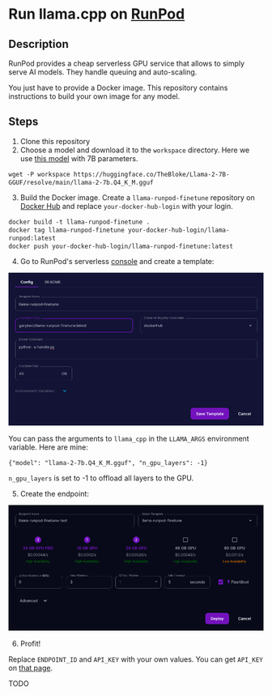 # Run llama.cpp on [RunPod](https://www.runpod.io/serverless-gpu)


## Description

RunPod provides a cheap serverless GPU service that allows to simply serve AI models. They handle queuing and auto-scaling.

You just have to provide a Docker image. This repository contains instructions to build your own image for any model.

## Steps

1. Clone this repository
2. Choose a model and download it to the `workspace` directory. Here we use [this model](https://huggingface.co/TheBloke/Llama-2-7B-GGUF/resolve/main/llama-2-7b.Q4_K_M.gguf) with 7B parameters.

```
wget -P workspace https://huggingface.co/TheBloke/Llama-2-7B-GGUF/resolve/main/llama-2-7b.Q4_K_M.gguf
```

3. Build the Docker image. Create a `llama-runpod-finetune` repository on [Docker Hub](https://hub.docker.com/) and replace `your-docker-hub-login` with your login.

```
docker build -t llama-runpod-finetune .
docker tag llama-runpod-finetune your-docker-hub-login/llama-runpod:latest
docker push your-docker-hub-login/llama-runpod-finetune:latest
```

4. Go to RunPod's serverless [console](https://www.runpod.io/console/serverless) and create a template:

![RunPod template](readme-images/template.png
)

You can pass the arguments to `llama_cpp` in the `LLAMA_ARGS` environment variable. Here are mine:

```
{"model": "llama-2-7b.Q4_K_M.gguf", "n_gpu_layers": -1}
```

`n_gpu_layers` is set to -1 to offload all layers to the GPU.

5. Create the endpoint:

![RunPod endpoint](readme-images/endpoint.png)

6. Profit!


Replace `ENDPOINT_ID` and `API_KEY` with your own values. You can get `API_KEY` on [that page](https://www.runpod.io/console/serverless/user/settings).

TODO 